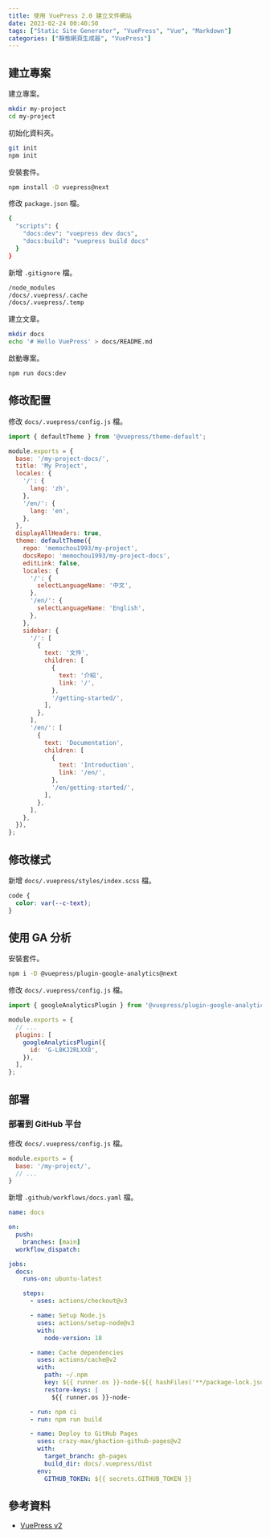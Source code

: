 ```yaml
---
title: 使用 VuePress 2.0 建立文件網站
date: 2023-02-24 00:40:50
tags: ["Static Site Generator", "VuePress", "Vue", "Markdown"]
categories: ["靜態網頁生成器", "VuePress"]
---
```


## 建立專案

建立專案。

```bash
mkdir my-project
cd my-project
```

初始化資料夾。

```bash
git init
npm init
```

安裝套件。

```bash
npm install -D vuepress@next
```

修改 `package.json` 檔。

```bash
{
  "scripts": {
    "docs:dev": "vuepress dev docs",
    "docs:build": "vuepress build docs"
  }
}
```

新增 `.gitignore` 檔。

```bash
/node_modules
/docs/.vuepress/.cache
/docs/.vuepress/.temp
```

建立文章。

```bash
mkdir docs
echo '# Hello VuePress' > docs/README.md
```

啟動專案。

```bash
npm run docs:dev
```

## 修改配置

修改 `docs/.vuepress/config.js` 檔。

```js
import { defaultTheme } from '@vuepress/theme-default';

module.exports = {
  base: '/my-project-docs/',
  title: 'My Project',
  locales: {
    '/': {
      lang: 'zh',
    },
    '/en/': {
      lang: 'en',
    },
  },
  displayAllHeaders: true,
  theme: defaultTheme({
    repo: 'memochou1993/my-project',
    docsRepo: 'memochou1993/my-project-docs',
    editLink: false,
    locales: {
      '/': {
        selectLanguageName: '中文',
      },
      '/en/': {
        selectLanguageName: 'English',
      },
    },
    sidebar: {
      '/': [
        {
          text: '文件',
          children: [
            {
              text: '介紹',
              link: '/',
            },
            '/getting-started/',
          ],
        },
      ],
      '/en/': [
        {
          text: 'Documentation',
          children: [
            {
              text: 'Introduction',
              link: '/en/',
            },
            '/en/getting-started/',
          ],
        },
      ],
    },
  }),
};
```

## 修改樣式

新增 `docs/.vuepress/styles/index.scss` 檔。

```scss
code {
  color: var(--c-text);
}
```

## 使用 GA 分析

安裝套件。

```bash
npm i -D @vuepress/plugin-google-analytics@next
```

修改 `docs/.vuepress/config.js` 檔。

```js
import { googleAnalyticsPlugin } from '@vuepress/plugin-google-analytics'

module.exports = {
  // ...
  plugins: [
    googleAnalyticsPlugin({
      id: 'G-L8KJ2RLXX8',
    }),
  ],
};
```

## 部署

### 部署到 GitHub 平台

修改 `docs/.vuepress/config.js` 檔。

```js
module.exports = {
  base: '/my-project/',
  // ...
}
```

新增 `.github/workflows/docs.yaml` 檔。

```yaml
name: docs

on:
  push:
    branches: [main]
  workflow_dispatch:

jobs:
  docs:
    runs-on: ubuntu-latest

    steps:
      - uses: actions/checkout@v3

      - name: Setup Node.js
        uses: actions/setup-node@v3
        with:
          node-version: 18

      - name: Cache dependencies
        uses: actions/cache@v2
        with:
          path: ~/.npm
          key: ${{ runner.os }}-node-${{ hashFiles('**/package-lock.json') }}
          restore-keys: |
            ${{ runner.os }}-node-

      - run: npm ci
      - run: npm run build

      - name: Deploy to GitHub Pages
        uses: crazy-max/ghaction-github-pages@v2
        with:
          target_branch: gh-pages
          build_dir: docs/.vuepress/dist
        env:
          GITHUB_TOKEN: ${{ secrets.GITHUB_TOKEN }}
```

## 參考資料

- [VuePress v2](https://v2.vuepress.vuejs.org/)

